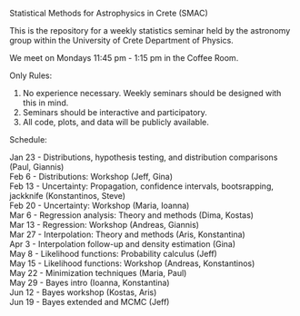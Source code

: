 Statistical Methods for Astrophysics in Crete (SMAC)

This is the repository for a weekly statistics seminar held by the astronomy group within the University of Crete Department of Physics. 

We meet on Mondays 11:45 pm - 1:15 pm in the Coffee Room.

Only Rules:  
1. No experience necessary. Weekly seminars should be designed with this in mind.  
2. Seminars should be interactive and participatory.  
3. All code, plots, and data will be publicly available.  


Schedule:  
  
Jan 23 - Distributions, hypothesis testing, and distribution comparisons (Paul, Giannis)  
Feb 6 - Distributions: Workshop (Jeff, Gina)  
Feb 13 - Uncertainty: Propagation, confidence intervals, bootsrapping, jackknife (Konstantinos, Steve)  
Feb 20 - Uncertainty: Workshop (Maria, Ioanna)  
Mar 6 - Regression analysis: Theory and methods (Dima, Kostas)  
Mar 13 - Regression: Workshop (Andreas, Giannis)  
Mar 27 - Interpolation: Theory and methods (Aris, Konstantina)  
Apr 3 - Interpolation follow-up and density estimation (Gina)  
May 8 - Likelihood functions: Probability calculus (Jeff)  
May 15 - Likelihood functions: Workshop (Andreas, Konstantinos)  
May 22 - Minimization techniques (Maria, Paul)  
May 29 - Bayes intro (Ioanna, Konstantina)  
Jun 12 - Bayes workshop (Kostas, Aris)  
Jun 19 - Bayes extended and MCMC (Jeff)
